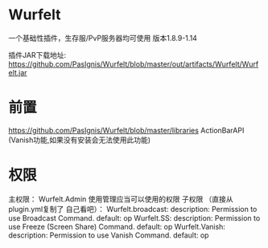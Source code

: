 # Wurfelt
一个基础性插件，生存服/PvP服务器均可使用
版本1.8.9-1.14

插件JAR下载地址: https://github.com/PasIgnis/Wurfelt/blob/master/out/artifacts/Wurfelt/Wurfelt.jar

# 前置 
https://github.com/PasIgnis/Wurfelt/blob/master/libraries
ActionBarAPI (Vanish功能,如果没有安装会无法使用此功能)

# 权限
主权限：
  Wurfelt.Admin 使用管理应当可以使用的权限
子权限 （直接从plugin.yml复制了 自己看吧）：
  Wurfelt.broadcast:
    description: Permission to use Broadcast Command.
    default: op
  Wurfelt.SS:
    description: Permission to use Freeze (Screen Share) Command.
    default: op
  Wurfelt.Vanish:
    description: Permission to use Vanish Command.
    default: op
  


